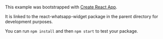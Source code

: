 This example was bootstrapped with [Create React App](https://github.com/facebook/create-react-app).

It is linked to the react-whatsapp-widget package in the parent directory for development purposes.

You can run `npm install` and then `npm start` to test your package.
